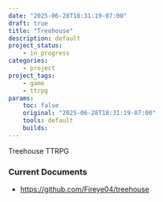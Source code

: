```yaml
---
date: "2025-06-28T18:31:19-07:00"
draft: true
title: "Treehouse"
description: default
project_status:
    - in_progress
categories:
    - project
project_tags:
    - game
    - ttrpg
params:
    toc: false
    original: "2025-06-28T18:31:19-07:00"
    tools: default
    builds:
---
```


Treehouse TTRPG

### Current Documents

- https://github.com/Fireye04/treehouse
